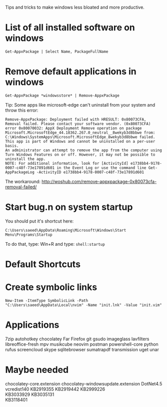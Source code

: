 Tips and tricks to make windows less bloated and more productive.

# List of all installed software on windows
`Get-AppxPackage | Select Name, PackageFullName`

# Remove default applications in windows
`Get-AppxPackage *windowsstore* | Remove-AppxPackage`

Tip: Some apps like microsoft-edge can't uninstall from your system and throw this error:
```
Remove-AppxPackage: Deployment failed with HRESULT: 0x80073CFA, Removal failed. Please contact your software vendor. (0x80073CFA)
error 0x80070032: AppX Deployment Remove operation on package Microsoft.MicrosoftEdge_44.18362.267.0_neutral__8wekyb3d8bbwe from: C:\Windows\SystemApps\Microsoft.MicrosoftEdge_8wekyb3d8bbwe failed.
This app is part of Windows and cannot be uninstalled on a per-user basis.
An administrator can attempt to remove the app from the computer using Turn Windows Features on or off. However, it may not be possible to uninstall the app.                                                                          NOTE: For additional information, look for [ActivityId] e1738bb4-9178-0007-c48f-73e17891d601 in the Event Log or use the command line Get-AppPackageLog -ActivityID e1738bb4-9178-0007-c48f-73e17891d601 
```

The workaround:
http://woshub.com/remove-appxpackage-0x80073cfa-removal-failed/

# Start bug.n on system startup
You should put it's shortcut here:

`C:\Users\saeed\AppData\Roaming\Microsoft\Windows\Start Menu\Programs\Startup`

To do that, type: Win+R and type: `shell:startup`

# Default Shortcuts

# Create symbolic links
`New-Item -ItemType SymbolicLink -Path "C:\Users\saeed\AppData\Local\nvim" -Name "init.lnk" -Value "init.vim"`

# Applications
7zip
autohotkey
chocolatey
Far
Firefox
git
gsudo
imageglass
lavfilters
libreoffice-fresh
mpv
musikcube
neovim
postman
powershell-core
python
rufus
screencloud
skype
sqlitebrowser
sumatrapdf
transmission
uget
unar

# Maybe needed
chocolatey-core.extension
chocolatey-windowsupdate.extension
DotNet4.5
vcredist140
KB2919355 
KB2919442 
KB2999226  
KB3033929
KB3035131  
KB3118401
